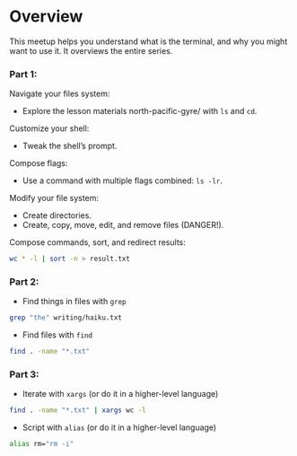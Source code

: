 
# Overview

This meetup helps you understand what is the terminal, and why you might
want to use it. It overviews the entire series.

### Part 1:

Navigate your files system:

-   Explore the lesson materials north-pacific-gyre/ with `ls` and `cd`.

Customize your shell:

-   Tweak the shell’s prompt.

Compose flags:

-   Use a command with multiple flags combined: `ls -lr`.

Modify your file system:

-   Create directories.
-   Create, copy, move, edit, and remove files (DANGER!).

Compose commands, sort, and redirect results:

``` bash
wc * -l | sort -n > result.txt
```

### Part 2:

-   Find things in files with `grep`

``` bash
grep "the" writing/haiku.txt
```

-   Find files with `find`

``` bash
find . -name "*.txt"
```

### Part 3:

-   Iterate with `xargs` (or do it in a higher-level language)

``` bash
find . -name "*.txt" | xargs wc -l
```

-   Script with `alias` (or do it in a higher-level language)

``` bash
alias rm="rm -i"
```
